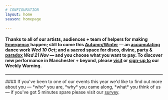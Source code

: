 ```yaml
---
# CONFIGURATION
layout: home
season: homepage

---
```

#### Thanks to all of our artists, audiences + team of helpers for making [Emergency](/current/2018-emergency) happen; still to come this [Autumn/Winter](/current/2018-autumnwinter) — an [accumulating dance work](/current/2018-autumnwinter/instantdissidence) *Wed 10 Oct*; and a [sacred space for disco, divine, party & paradox](/current/2018-autumnwinter/makishi) *Wed 21 Nov* — and you choose what you want to pay. To discover new performance in Manchester + beyond, please <a href="http://wordofwarning.posthaven.com" target="_blank">visit</a> or <a href="http://eepurl.com/i_Odb" target="_blank">sign-up to</a> our Weekly Warning.          
<hr>               
#### If you've been to one of our events this year we'd like to find out more about you — *who* you are, *why* you came along, *what* you think of us — if you've got 5 minutes spare please visit our <a href="http://research.audiencesurveys.org/s.asp?k=152950990710" target="_blank">survey</a>.
